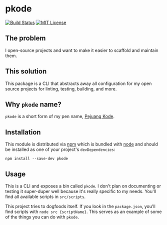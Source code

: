 # pkode

[![Build Status][build-badge]][build] [![MIT License][license-badge]][license]

## The problem

I open-source projects and want to make it easier to scaffold and maintain them.

## This solution

This package is a CLI that abstracts away all configuration for my open source projects
for linting, testing, building, and more.

## Why `pkode` name?

`pkode` is a short form of my pen name, [Pejuang Kode](https://medium.com/pejuang-kode).

## Installation

This module is distributed via [npm][npm] which is bundled with [node][node] and
should be installed as one of your project's `devDependencies`:

```shell
npm install --save-dev pkode
```

## Usage

This is a CLI and exposes a bin called `pkode`. I don't plan on
documenting or testing it super-duper well because it's really specific to my
needs. You'll find all available scripts in `src/scripts`.

This project tries to dogfoods itself. If you look in the `package.json`, you'll
find scripts with `node src {scriptName}`. This serves as an example of some of
the things you can do with `pkode`.

<!-- prettier-ignore-start -->
[build-badge]: https://img.shields.io/github/workflow/status/zainfathoni/pkode/CI?logo=github&style=flat-square
[build]: https://github.com/zainfathoni/kelas.rumahberbagi.com/actions?query=workflow%3ACI
[license-badge]: https://img.shields.io/badge/license-MIT-blue?style=flat-square
[license]: LICENSE
[npm]: https://www.npmjs.com
[node]: https://nodejs.org
<!-- prettier-ignore-end -->
